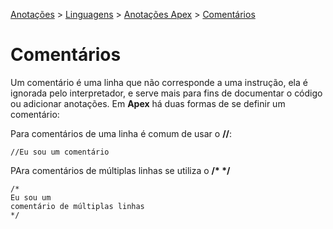 <link rel="stylesheet" type="text/css" href="../../CSS/dark-theme.css">

[Anotações](../../) > [Linguagens](../Index.md) > [Anotações Apex](./Index.md) > [Comentários](./Comentarios.md)

# Comentários 

Um comentário é uma linha que não corresponde a uma instrução, ela é ignorada pelo interpretador, e serve mais para fins de documentar o código ou adicionar anotações. Em **Apex** há duas formas de se definir um comentário:

Para comentários de uma linha é comum de usar o **//**:

```apex
//Eu sou um comentário
```

PAra comentários de múltiplas linhas se utiliza o **/\* \*/**

```apex
/*
Eu sou um
comentário de múltiplas linhas 
*/
```